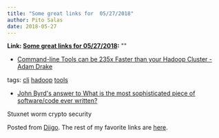 ```yaml
---
title: "Some great links for  05/27/2018"
author: Pito Salas
date: 2018-05-27
---
```


**Link: [Some great links for  05/27/2018](None):** ""



  * [Command-line Tools can be 235x Faster than your Hadoop Cluster - Adam Drake](<https://adamdrake.com/command-line-tools-can-be-235x-faster-than-your-hadoop-cluster.html?utm_source=hackernewsletter&utm_medium=email&utm_term=data>)

tags: [cli](<https://www.diigo.com/user/pitosalas/cli>)
[hadoop](<https://www.diigo.com/user/pitosalas/hadoop>)
[tools](<https://www.diigo.com/user/pitosalas/tools>)

  * [John Byrd's answer to What is the most sophisticated piece of software/code ever written?](<https://www.quora.com/What-is-the-most-sophisticated-piece-of-software-code-ever-written/answer/John-Byrd-2?utm_source=hackernewsletter&utm_medium=email&utm_term=fav>)

Stuxnet worm crypto security

Posted from [Diigo](<https://www.diigo.com>). The rest of my favorite links
are [here](<https://www.diigo.com/user/pitosalas>).


